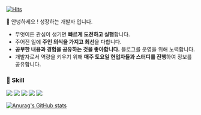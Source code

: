 [![Hits](https://hits.seeyoufarm.com/api/count/incr/badge.svg?url=https%3A%2F%2Fgithub.com%2Fwuslp&count_bg=%23000000&title_bg=%23555555&icon=&icon_color=%23E7E7E7&title=VISIT&edge_flat=false)](https://hits.seeyoufarm.com)

🌱 안녕하세요 ! 성장하는 개발자 입니다. 
- 무엇이든 관심이 생기면 **빠르게 도전하고 실행**합니다.
- 주어진 일에 **주인 의식을 가지고 최선**을 다합니다.
- **공부한 내용과 경험을 공유하는 것을 좋아합니다.** 블로그를 운영을 위해 노력합니다.
- 개발자로서 역량을 키우기 위해 **매주 토요일 현업자들과 스터디를 진행**하여 정보를 공유합니다. 


### 🔨 Skill 
<img src="https://img.shields.io/badge/Java-ED8B00?style=for-the-badge&logo=java&logoColor=white" /> <img src="https://img.shields.io/badge/Spring-6DB33F?style=for-the-badge&logo=spring&logoColor=white" /> <img src="https://img.shields.io/badge/HTML5-E34F26?style=for-the-badge&logo=html5&logoColor=white" /> <img src="https://img.shields.io/badge/CSS3-1572B6?style=for-the-badge&logo=css3&logoColor=white" /> <img src="https://img.shields.io/badge/Oracle-F80000?style=for-the-badge&logo=oracle&logoColor=white" /> 

[![Anurag's GitHub stats](https://github-readme-stats.vercel.app/api?username=wuslp)](https://github.com/wuslp/github-readme-stats)


<!--
**wuslp/wuslp** is a ✨ _special_ ✨ repository because its `README.md` (this file) appears on your GitHub profile.

Here are some ideas to get you started:

- 🔭 I’m currently working on ...
- 🌱 I’m currently learning ...
- 👯 I’m looking to collaborate on ...
- 🤔 I’m looking for help with ...
- 💬 Ask me about ...
- 📫 How to reach me: ...
- 😄 Pronouns: ...
- ⚡ Fun fact: ...
-->
